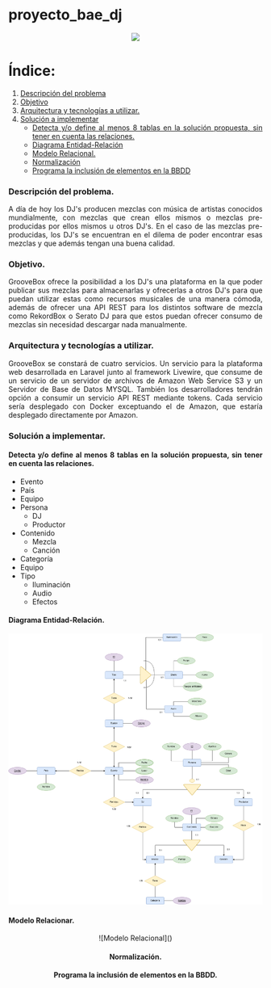 <div align="justify">
   
# proyecto_bae_dj

<div align="center">
<img src="https://img.kytary.com/eshop_es/velky_v2/na/637069143475800000/8a1f6ebd/64694457/roland-groovebox-mc-707.jpg" width="500px"/>
</div>

   
# Índice:
1. [Descripción del problema](#problema)
2. [Objetivo](#objetivo)
3. [Arquitectura y tecnologías a utilizar.](#arquitectura)
4. [Solución a implementar](#solucion)
   - [Detecta y/o define al menos 8 tablas en la solución propuesta, sin tener en cuenta las relaciones.](#detecta)
   - [Diagrama Entidad-Relación](#entidad)
   - [Modelo Relacional.](#modelo)
   - [Normalización](#normalizacion)
   - [Programa la inclusión de elementos en la BBDD](#programa)
### Descripción del problema. <a name='problema'>

   A día de hoy los DJ's producen mezclas con música de artistas conocidos mundialmente, con mezclas que crean ellos mismos o mezclas pre-producidas por ellos mismos u otros DJ's. En el caso de las mezclas pre-producidas, los DJ's se encuentran en el dilema de poder encontrar esas mezclas y que además tengan una buena calidad.

  ### Objetivo. <a name='objetivo'>

  GrooveBox ofrece la posibilidad a los DJ's una plataforma en la que poder publicar sus mezclas para almacenarlas y ofrecerlas a otros DJ's para que puedan utilizar estas como recursos musicales de una manera cómoda, además de ofrecer una API REST para los distintos software de mezcla como RekordBox o Serato DJ para que estos puedan ofrecer consumo de mezclas sin necesidad descargar nada manualmente.

  
  ### Arquitectura y tecnologías a utilizar. <a name='arquitectura'>
  
  GrooveBox se constará de cuatro servicios. Un servicio para la plataforma web desarrollada en Laravel junto al framework Livewire, que consume de un servicio de un servidor de archivos de Amazon Web Service S3 y un Servidor de Base de Datos MYSQL. También los desarrolladores tendrán opción a consumir un servicio API REST mediante tokens. Cada servicio sería desplegado con Docker exceptuando el de Amazon, que estaría desplegado directamente por Amazon.

### Solución a implementar. <a name='solucion'>

#### Detecta y/o define al menos 8 tablas en la solución propuesta, sin tener en cuenta las relaciones. <a name='detecta'>
- Evento
- País
- Equipo
- Persona
   - DJ
   - Productor
- Contenido
   - Mezcla
   - Canción
- Categoría
- Equipo
- Tipo 
   - Iluminación
   - Audio
   - Efectos
#### Diagrama Entidad-Relación. <a name='entidad'>
   
<div align='center'>
   
![Diagrama Entidad Relación](<https://github.com/samugd17/proyecto_bae/blob/main/img/modelo_entidad_relaci%C3%B3n-P%C3%A1gina-3.drawio.png>)

</div>
   
#### Modelo Relacionar. <a name='modelo'>
   
<div align='center'>
![Modelo Relacional](<https://github.com/samugd17/proyecto_bae/blob/main/img/modelo_entidad_relaci%C3%B3n-MR.drawio.png>)
   
#### Normalización. <a name='normalizacion'>
#### Programa la inclusión de elementos en la BBDD. <a name='programa'>


  </div>


</div>
